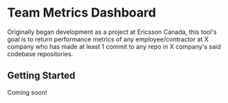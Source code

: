 # Team Metrics Dashboard

Originally began development as a project at Ericsson Canada, this tool's goal is to return performance metrics of any employee/contractor at X company who has made at least 1 commit to any repo in X company's said codebase repositories. 

## Getting Started

Coming soon!

<!---A separate Google Doc on how to use the tool will come soon, although there will also be a "How to Use" page on the application.

(DEPLOYMENT IN PROGRESS) In the event you cannot access the URL/the tool is down, here are the steps to access it on your local machine: https://docs.google.com/document/d/103Rhp6hH6jeWM8GF_jjNoVcaItMSqcDdxiWl8IRkMTo/edit?tab=t.0-->


